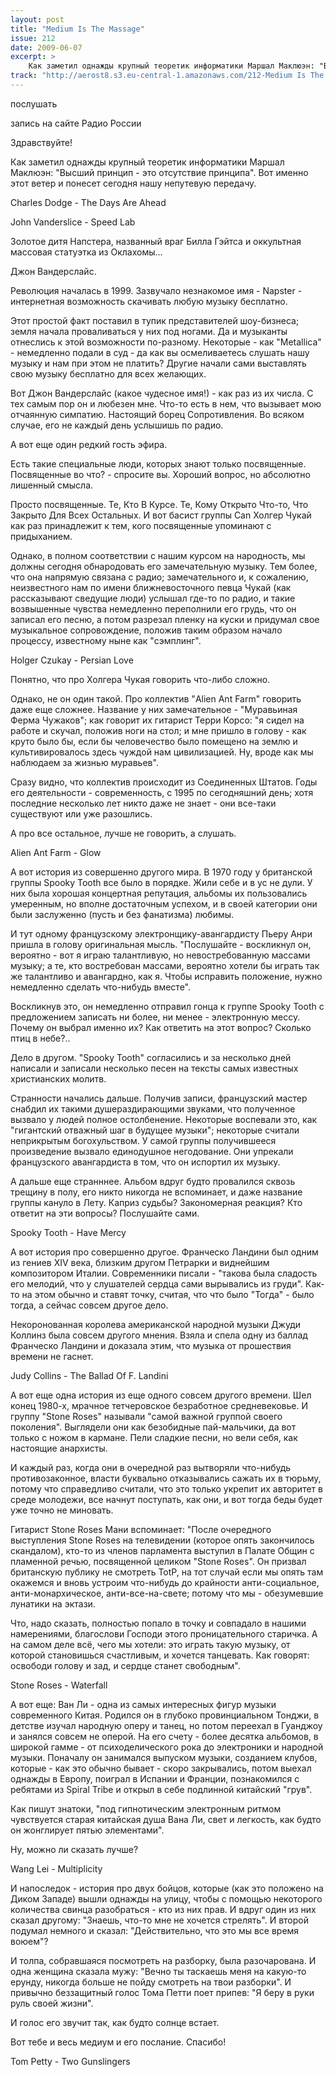 ```yaml
---
layout: post
title: "Medium Is The Massage"
issue: 212
date: 2009-06-07
excerpt: >
    Как заметил однажды крупный теоретик информатики Маршал Маклюэн: "Высший принцип - это отсутствие принципа". Вот именно этот ветер и понесет сегодня нашу непутевую передачу.
track: "http://aerost8.s3.eu-central-1.amazonaws.com/212-Medium Is The Massage.mp3"
---
```


послушать

запись на сайте Радио России

Здравствуйте!

Как заметил однажды крупный теоретик информатики Маршал Маклюэн: "Высший принцип - это отсутствие принципа". Вот именно этот ветер и понесет сегодня нашу непутевую передачу.

Charles Dodge - The Days Are Ahead

John Vanderslice - Speed Lab

Золотое дитя Напстера, названный враг Билла Гэйтса и оккультная массовая статуэтка из Оклахомы...

Джон Вандерслайс.

Революция началась в 1999. Зазвучало незнакомое имя - Napster - интернетная возможность скачивать любую музыку бесплатно.

Этот простой факт поставил в тупик представителей шоу-бизнеса; земля начала проваливаться у них под ногами. Да и музыканты отнеслись к этой возможности по-разному. Некоторые - как "Metallica" - немедленно подали в суд - да как вы осмеливаетесь слушать нашу музыку и нам при этом не платить? Другие начали сами выставлять свою музыку бесплатно для всех желающих.

Вот Джон Вандерслайс (какое чудесное имя!) - как раз из их числа. С тех самым пор он и любезен мне. Что-то есть в нем, что вызывает мою отчаянную симпатию. Настоящий борец Сопротивления. Во всяком случае, его не каждый день услышишь по радио.

А вот еще один редкий гость эфира.

Есть такие специальные люди, которых знают только посвященные. Посвященные во что? - спросите вы. Хороший вопрос, но абсолютно лишенный смысла.

Просто посвященные. Те, Кто В Курсе. Те, Кому Открыто Что-то, Что Закрыто Для Всех Остальных. И вот басист группы Can Холгер Чукай как раз принадлежит к тем, кого посвященные упоминают с придыханием.

Однако, в полном соответствии с нашим курсом на народность, мы должны сегодня обнародовать его замечательную музыку. Тем более, что она напрямую связана с радио; замечательного и, к сожалению, неизвестного нам по имени ближневосточного певца Чукай (как рассказывают сведущие люди) услышал где-то по радио, и такие возвышенные чувства немедленно переполнили его грудь, что он записал его песню, а потом разрезал пленку на куски и придумал свое музыкальное сопровождение, положив таким образом начало процессу, известному ныне как "сэмплинг".

Holger Czukay - Persian Love

Понятно, что про Холгера Чукая говорить что-либо сложно.

Однако, не он один такой. Про коллектив "Alien Ant Farm" говорить даже еще сложнее. Название у них замечательное - "Муравьиная Ферма Чужаков"; как говорит их гитарист Терри Корсо: "я сидел на работе и скучал, положив ноги на стол; и мне пришло в голову - как круто было бы, если бы человечество было помещено на землю и культивировалось здесь чуждой нам цивилизацией. Ну, вроде как мы наблюдаем за жизнью муравьев".

Сразу видно, что коллектив происходит из Соединенных Штатов. Годы его деятельности - современность, с 1995 по сегодняшний день; хотя последние несколько лет никто даже не знает - они все-таки существуют или уже разошлись.

А про все остальное, лучше не говорить, а слушать.

Alien Ant Farm - Glow

А вот история из совершенно другого мира. В 1970 году у британской группы Spooky Tooth все было в порядке. Жили себе и в ус не дули. У них была хорошая концертная репутация, альбомы их пользовались умеренным, но вполне достаточным успехом, и в своей категории они были заслуженно (пусть и без фанатизма) любимы.

И тут одному французскому электронщику-авангардисту Пьеру Анри пришла в голову оригинальная мысль. "Послушайте - воскликнул он, вероятно - вот я играю талантливую, но невостребованную массами музыку; а те, кто востребован массами, вероятно хотели бы играть так же талантливо и авангардно, как я. Чтобы исправить положение, нужно немедленно сделать что-нибудь вместе".

Воскликнув это, он немедленно отправил гонца к группе Spooky Tooth с предложением записать ни более, ни менее - электронную мессу. Почему он выбрал именно их? Как ответить на этот вопрос? Сколько птиц в небе?..

Дело в другом. "Spooky Tooth" согласились и за несколько дней написали и записали несколько песен на тексты самых известных христианских молитв.

Странности начались дальше. Получив записи, французский мастер снабдил их такими душераздирающими звуками, что полученное вызвало у людей полное остолбенение. Некоторые воспевали это, как "гигантский отважный шаг в будущее музыки"; некоторые считали неприкрытым богохульством. У самой группы получившееся произведение вызвало единодушное негодование. Они упрекали французского авангардиста в том, что он испортил их музыку.

А дальше еще странннее. Альбом вдруг будто провалился сквозь трещину в полу, его никто никогда не вспоминает, и даже название группы кануло в Лету. Каприз судьбы? Закономерная реакция? Кто ответит на эти вопросы? Послушайте сами.

Spooky Tooth - Have Mercy

А вот история про совершенно другое. Франческо Ландини был одним из гениев XIV века, близким другом Петрарки и виднейшим композитором Италии. Современники писали - "такова была сладость его мелодий, что у слушателей сердца сами вырывались из груди". Как-то на этом обычно и ставят точку, считая, что что было "Тогда" - было тогда, а сейчас совсем другое дело.

Некоронованная королева американской народной музыки Джуди Коллинз была совсем другого мнения. Взяла и спела одну из баллад Франческо Ландини и доказала этим, что музыка от прошествия времени не гаснет.

Judy Collins - The Ballad Of F. Landini

А вот еще одна история из еще одного совсем другого времени. Шел конец 1980-х, мрачное тетчеровское безработное средневековье. И группу "Stone Roses" называли "самой важной группой своего поколения". Выглядели они как безобидные пай-мальчики, да вот только с ножом в кармане. Пели сладкие песни, но вели себя, как настоящие анархисты.

И каждый раз, когда они в очередной раз вытворяли что-нибудь противозаконное, власти буквально отказывались сажать их в тюрьму, потому что справедливо считали, что это только укрепит их авторитет в среде молодежи, все начнут поступать, как они, и вот тогда беды будет уже точно не миновать.

Гитарист Stone Roses Мани вспоминает: "После очередного выступления Stone Roses на телевидении (которое опять закончилось скандалом), кто-то из членов парламента выступил в Палате Общин с пламенной речью, посвященной целиком "Stone Roses". Он призвал британскую публику не смотреть TotP, на тот случай если мы опять там окажемся и вновь устроим что-нибудь до крайности анти-социальное, анти-монархическое, анти-все-на-свете; потому что мы - обезумевшие лунатики на эктази.

Что, надо сказать, полностью попало в точку и совпадало в нашими намерениями, благослови Господи этого проницательного старичка. А на самом деле всё, чего мы хотели: это играть такую музыку, от которой становишься счастливым, и хочется танцевать. Как говорят: освободи голову и зад, и сердце станет свободным".

Stone Roses - Waterfall

А вот еще: Ван Ли - одна из самых интересных фигур музыки современного Китая. Родился он в глубоко провинциальном Тонджи, в детстве изучал народную оперу и танец, но потом переехал в Гуанджоу и занялся совсем не оперой. На его счету - более десятка альбомов, в широкой гамме - от психоделического рока до электроники и народной музыки. Поначалу он занимался выпуском музыки, созданием клубов, которые - как это обычно бывает - скоро закрывались, потом выехал однажды в Европу, поиграл в Испании и Франции, познакомился с ребятами из Spiral Tribe и открыл в себе подлинной китайский "грув".

Как пишут знатоки, "под гипнотическим электронным ритмом чувствуется старая китайская душа Вана Ли, свет и легкость, как будто он жонглирует пятью элементами".

Ну, можно ли сказать лучше?

Wang Lei - Multiplicity

И напоследок - история про двух бойцов, которые (как это положено на Диком Западе) вышли однажды на улицу, чтобы с помощью некоторого количества свинца разобраться - кто из них прав. И вдруг один из них сказал другому: "Знаешь, что-то мне не хочется стрелять". И второй подумал немного и сказал: "Действительно, что это мы все время воюем"?

И толпа, собравшаяся посмотреть на разборку, была разочарована. И одна женщина сказала мужу: "Вечно ты таскаешь меня на какую-то ерунду, никогда больше не пойду смотреть на твои разборки". И привычно беззащитный голос Тома Петти поет припев: "Я беру в руки руль своей жизни".

И голос его звучит так, как будто солнце встает.

Вот тебе и весь медиум и его послание. Спасибо!

Tom Petty - Two Gunslingers
